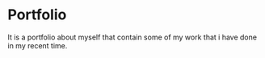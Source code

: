 # Portfolio
It is a portfolio about myself that contain some of my work that i have done in my recent time.
